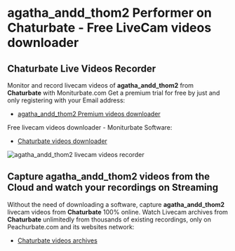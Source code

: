 # agatha_andd_thom2 Performer on Chaturbate - Free LiveCam videos downloader

## Chaturbate Live Videos Recorder

Monitor and record livecam videos of **agatha_andd_thom2** from **Chaturbate** with Moniturbate.com
Get a premium trial for free by just and only registering with your Email address:
* [agatha_andd_thom2 Premium videos downloader](https://moniturbate.com/request-demo-licence-key.html)

Free livecam videos downloader - Moniturbate Software:
* [Chaturbate videos downloader](https://moniturbate.com/moniturbate-download-software.html)

![agatha_andd_thom2 livecam videos recorder](https://peachurnet.com/templates/moniturbate-software.png)


## Capture agatha_andd_thom2 videos from the Cloud and watch your recordings on Streaming

Without the need of downloading a software, capture **agatha_andd_thom2** livecam videos from **Chaturbate** 100% online.
Watch Livecam archives from **Chaturbate** unlimitedly from thousands of existing recordings, only on Peachurbate.com and its websites network:
* [Chaturbate videos archives](https://peachurnet.com/)